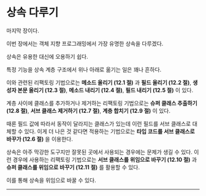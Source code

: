 # 상속 다루기 

마지막 장이다.

이번 장에서는 객체 지향 프로그래밍에서 가장 유명한 상속을 다루겠다.

상속은 유용한 대신에 오용하기 쉽다.

특정 기능을 상속 계층 구조에서 위나 아래로 옮기는 일은 꽤나 흔하다. 

이와 관련된 리팩토링 기법으로는 __메소드 올리기 (12.1 절)__ 과 __필드 올리기 (12.2 절)__, __생성자 본문 올리기 (12.3 절)__, __메소드 내리기 (12.4 절)__, __필드 내리기 (12.5 절)__ 이 있다.

계층 사이에 클래스를 추가하거나 제거하는 리팩토링 기법으로는 __슈퍼 클래스 추출하기 (12.8 절)__, __서브 클래스 제거하기 (12.7 절)__, __계층 합치기 (12.9 절)__ 이 있다.

때론 필드 값에 따라서 동작이 달라지는 클래스가 있는데 이런 필드를 서브 클래스로 대체할 수 있다. 이게 더 나은 것 같다면 적용하는 기법으로는 __타입 코드를 서브 클래스로 바꾸가 (12.6 절)__ 을 이용한다.

상속은 아주 막강한 도구지만 잘못된 곳에서 사용되는 경우에는 문제가 생길 수 있다. 이런 경우에 사용하는 리팩토링 기법으로는 __서브 클래스를 위임으로 바꾸기 (12.10 절)__ 과 __슈퍼 클래스를 위임으로 바꾸기 (12.11 절)__ 를 활용할 수 있다.

이를 통해 상속을 위임으로 바꿀 수 있다.

***
